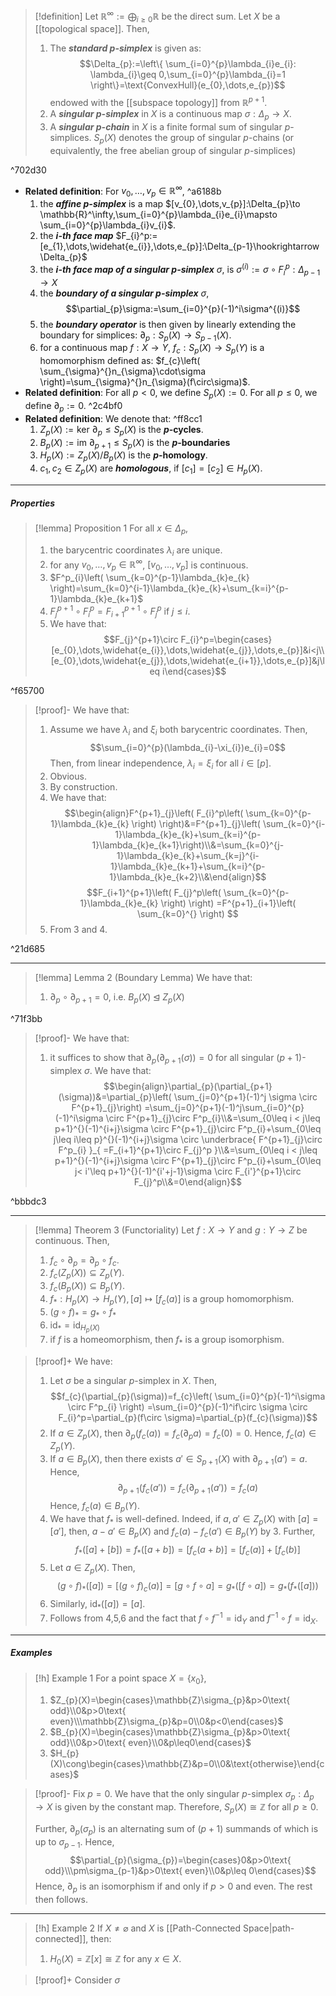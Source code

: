 > [!definition]
> Let $\mathbb{R}^\infty:=\bigoplus_{i\geq 0}\mathbb{R}$ be the direct sum. Let $X$ be a [[topological space]]. Then,
> 1. The ***standard $p$-simplex*** is given as: $$\Delta_{p}:=\left\{  \sum_{i=0}^{p}\lambda_{i}e_{i}: \lambda_{i}\geq 0,\sum_{i=0}^{p}\lambda_{i}=1  \right\}=\text{ConvexHull}(e_{0},\dots,e_{p})$$endowed with the [[subspace topology]] from $\mathbb{R}^{p+1}$.
> 2. A ***singular $p$-simplex*** in $X$ is a continuous map $\sigma:\Delta_{p}\to X$.
> 3. A ***singular $p$-chain*** in $X$ is a finite formal sum of singular $p$-simplices. $S_{p}(X)$ denotes the group of singular $p$-chains (or equivalently, the free abelian group of singular $p$-simplices)

^702d30

- **Related definition**: For $v_{0},\dots,v_{p}\in \mathbb{R}^\infty$,  ^a6188b
	1. the ***affine $p$-simplex*** is a map $[v_{0},\dots,v_{p}]:\Delta_{p}\to \mathbb{R}^\infty,\sum_{i=0}^{p}\lambda_{i}e_{i}\mapsto \sum_{i=0}^{p}\lambda_{i}v_{i}$.
	2. the ***$i$-th face map*** $F_{i}^p:=[e_{1},\dots,\widehat{e_{i}},\dots,e_{p}]:\Delta_{p-1}\hookrightarrow \Delta_{p}$
	3. the ***$i$-th face map of a singular $p$-simplex*** $\sigma$, is $\sigma^{(i)}:=\sigma \circ F_{i}^p:\Delta_{p-1}\to X$
	4. the ***boundary of a singular $p$-simplex*** $\sigma$, $$\partial_{p}\sigma:=\sum_{i=0}^{p}(-1)^i\sigma^{(i)}$$
	5. the ***boundary operator*** is then given by linearly extending the boundary for simplices: $\partial_{p}:S_{p}(X)\to S_{p-1}(X)$.
	6. for a continuous map $f:X\to Y$, $f_{c}:S_{p}(X)\to S_{p}(Y)$ is a homomorphism defined as: $f_{c}\left( \sum_{\sigma}^{}n_{\sigma}\cdot\sigma \right)=\sum_{\sigma}^{}n_{\sigma}(f\circ\sigma)$.
- **Related definition**: For all $p<0$, we define $S_{p}(X):= 0$. For all $p\leq 0$, we define $\partial_{p}:=0$. ^2c4bf0
- **Related definition**: We denote that: ^ff8cc1
	1. $Z_{p}(X):=\text{ker }\partial_{p}\leq S_{p}(X)$ is the **$p$-cycles**.
	2. $B_{p}(X):=\text{im }\partial_{p+1}\leq S_{p}(X)$ is the **$p$-boundaries**
	3. $H_{p}(X):= Z_{p}(X) / B_{p}(X)$ is the **$p$-homology**.
	4. $c_{1},c_{2}\in Z_{p}(X)$ are ***homologous***, if $[c_{1}]=[c_{2}]\in H_{p}(X)$.
---
##### Properties
> [!lemma] Proposition 1
> For all $x\in \Delta_{p}$, 
> 1. the barycentric coordinates $\lambda_{i}$ are unique.
> 2. for any $v_{0},\dots,v_{p}\in \mathbb{R}^\infty$, $[v_{0},\dots,v_{p}]$ is continuous.
> 3. $F^p_{i}\left( \sum_{k=0}^{p-1}\lambda_{k}e_{k} \right)=\sum_{k=0}^{i-1}\lambda_{k}e_{k}+\sum_{k=i}^{p-1}\lambda_{k}e_{k+1}$
> 4. $F^{p+1}_{j}\circ F_{i}^p=F_{i+1}^{p+1}\circ F_{j}^p$ if $j\leq i$.
> 5. We have that: $$F_{j}^{p+1}\circ F_{i}^p=\begin{cases}[e_{0},\dots,\widehat{e_{i}},\dots,\widehat{e_{j}},\dots,e_{p}]&i<j\\ [e_{0},\dots,\widehat{e_{j}},\dots,\widehat{e_{i+1}},\dots,e_{p}]&j\leq i\end{cases}$$

^f65700

> [!proof]-
> We have that:
> 1. Assume we have $\lambda_{i}$ and $\xi_{i}$ both barycentric coordinates. Then, $$\sum_{i=0}^{p}(\lambda_{i}-\xi_{i})e_{i}=0$$Then, from linear independence, $\lambda_{i}=\xi_{i}$ for all $i\in[p]$.
> 2. Obvious.
> 3. By construction.
> 4. We have that: $$\begin{align}F^{p+1}_{j}\left( F_{i}^p\left( \sum_{k=0}^{p-1}\lambda_{k}e_{k} \right) \right)&=F^{p+1}_{j}\left( \sum_{k=0}^{i-1}\lambda_{k}e_{k}+\sum_{k=i}^{p-1}\lambda_{k}e_{k+1}\right)\\&=\sum_{k=0}^{j-1}\lambda_{k}e_{k}+\sum_{k=j}^{i-1}\lambda_{k}e_{k+1}+\sum_{k=i}^{p-1}\lambda_{k}e_{k+2}\\&\end{align}$$$$F_{i+1}^{p+1}\left( F_{j}^p\left( \sum_{k=0}^{p-1}\lambda_{k}e_{k} \right)  \right) =F^{p+1}_{i+1}\left( \sum_{k=0}^{} \right) $$
> 5. From 3 and 4.

^21d685

---
> [!lemma] Lemma 2 (Boundary Lemma)
> We have that:
> 1. $\partial_{p}\circ\partial_{p+1}=0$, i.e. $B_{p}(X)\unlhd Z_{p}(X)$

^71f3bb

> [!proof]-
> We have that:
> 1. it suffices to show that $\partial_{p}(\partial_{p+1}(\sigma))=0$ for all singular $(p+1)$-simplex $\sigma$. We have that: $$\begin{align}\partial_{p}(\partial_{p+1}(\sigma))&=\partial_{p}\left( \sum_{j=0}^{p+1}(-1)^j \sigma \circ F^{p+1}_{j}\right) =\sum_{j=0}^{p+1}(-1)^j\sum_{i=0}^{p}(-1)^i\sigma \circ F^{p+1}_{j}\circ F^p_{i}\\&=\sum_{0\leq i < j\leq p+1}^{}(-1)^{i+j}\sigma \circ F^{p+1}_{j}\circ F^p_{i}+\sum_{0\leq j\leq i\leq p}^{}(-1)^{i+j}\sigma \circ \underbrace{ F^{p+1}_{j}\circ F^p_{i} }_{ =F_{i+1}^{p+1}\circ F_{j}^p }\\&=\sum_{0\leq i < j\leq p+1}^{}(-1)^{i+j}\sigma \circ F^{p+1}_{j}\circ F^p_{i}+\sum_{0\leq j< i'\leq p+1}^{}(-1)^{i'+j-1}\sigma \circ F_{i'}^{p+1}\circ F_{j}^p\\&=0\end{align}$$


^bbbdc3

---
> [!lemma] Theorem 3 (Functoriality)
> Let $f:X\to Y$ and $g:Y\to Z$ be continuous. Then,
>  1. $f_{c}\circ \partial_{p}=\partial_{p}\circ f_{c}$.
>  2. $f_{c}(Z_{p}(X))\subseteq Z_{p}(Y)$.
>  3. $f_{c}(B_{p}(X))\subseteq B_{p}(Y)$.
>  4. $f_{*}:H_{p}(X)\to H_{p}(Y),[a]\mapsto [f_{c}(a)]$ is a group homomorphism.
>  5. $(g\circ f)_{*}=g_{*}\circ f_{*}$
>  6. $\text{id}_{*}=\text{id}_{H_{p}(X)}$
>  7. if $f$ is a homeomorphism, then $f_{*}$ is a group isomorphism.

> [!proof]+
> We have:
> 1. Let $\sigma$ be a singular $p$-simplex in $X$. Then, $$f_{c}(\partial_{p}(\sigma))=f_{c}\left( \sum_{i=0}^{p}(-1)^i\sigma \circ F^p_{i} \right) =\sum_{i=0}^{p}(-1)^if\circ \sigma \circ F_{i}^p=\partial_{p}(f\circ \sigma)=\partial_{p}(f_{c}(\sigma))$$
> 2. If $a\in Z_{p}(X)$, then $\partial_{p}(f_{c}(a))=f_{c}(\partial_{p}a)=f_c(0)=0$. Hence, $f_{c}(a)\in Z_{p}(Y)$.
> 3. If $a\in B_{p}(X)$, then there exists $a'\in S_{p+1}(X)$ with $\partial_{p+1}(a')=a$. Hence,$$\partial_{p+1}(f_{c}(a'))=f_{c}(\partial_{p+1}(a'))=f_{c}(a)$$ Hence, $f_{c}(a)\in B_{p}(Y)$.
> 4. We have that $f_{*}$ is well-defined. Indeed, if $a,a'\in Z_{p}(X)$ with $[a]=[a']$, then, $a-a'\in B_{p}(X)$ and $f_{c}(a)-f_{c}(a')\in B_{p}(Y)$ by 3. Further, $$f_{*}([a]+[b])=f_{*}([a+b])=[f_{c}(a+b)]=[f_{c}(a)]+[f_{c}(b)]$$
> 5. Let $a\in Z_{p}(X)$. Then, $$ (g\circ f)_{*}([a])=[(g\circ f)_{c}(a)]=[g\circ f\circ a]=g_{*}([f\circ a])=g_{*}(f_{*}([a]))$$
> 6. Similarly, $\text{id}_{*}([a])=[a]$.
> 7. Follows from 4,5,6 and the fact that $f\circ f^{-1}=\text{id}_{Y}$ and $f^{-1}\circ f=\text{id}_{X}$. 
---
##### Examples
> [!h] Example 1
> For a point space $X=\{ x_{0} \}$, 
> 1. $Z_{p}(X)=\begin{cases}\mathbb{Z}\sigma_{p}&p>0\text{ odd}\\0&p>0\text{ even}\\\mathbb{Z}\sigma_{p}&p=0\\0&p<0\end{cases}$
> 2. $B_{p}(X)=\begin{cases}\mathbb{Z}\sigma_{p}&p>0\text{ odd}\\0&p>0\text{ even}\\0&p\leq0\end{cases}$
> 3. $H_{p}(X)\cong\begin{cases}\mathbb{Z}&p=0\\0&\text{otherwise}\end{cases}$

> [!proof]-
> Fix $p=0$. We have that the only singular $p$-simplex $\sigma_{p}:\Delta_{p}\to X$ is given by the constant map. Therefore, $S_{p}(X)\cong \mathbb{Z}$ for all $p\geq 0$. 
> 
> Further, $\partial_{p}(\sigma_{p})$ is an alternating sum of $(p+1)$ summands of which is up to $\sigma_{p-1}$. Hence, $$\partial_{p}(\sigma_{p})=\begin{cases}0&p>0\text{ odd}\\\pm\sigma_{p-1}&p>0\text{ even}\\0&p\leq 0\end{cases}$$Hence, $\partial_{p}$ is an isomorphism if and only if $p>0$ and even. The rest then follows.

---
> [!h] Example 2 
> If $X\neq \varnothing$ and $X$ is [[Path-Connected Space|path-connected]], then:
> 1. $H_{0}(X)=\mathbb{Z}[x]\cong \mathbb{Z}$ for any $x\in X$.

> [!proof]+
> Consider $\sigma$